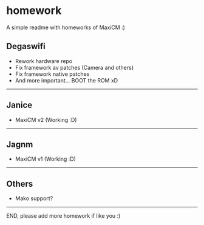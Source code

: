 # homework
A simple readme with homeworks of MaxiCM :)

Degaswifi
---------------------------------------------
* Rework hardware repo
* Fix framework av patches (Camera and others)
* Fix framework native patches
* And more important... BOOT the ROM xD

---------------------------------------------

Janice
---------------------------------------------
* MaxiCM v2 (Working :D)

---------------------------------------------

Jagnm
---------------------------------------------
* MaxiCM v1 (Working :D)

---------------------------------------------

Others
---------------------------------------------
* Mako support?

---------------------------------------------

END, please add more homework if like you :)